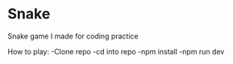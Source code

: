 # Snake
Snake game I made for coding practice


How to play:
-Clone repo
-cd into repo
-npm install
-npm run dev
